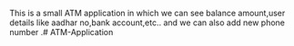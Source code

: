 This is a small ATM application in which we can see balance amount,user details like aadhar no,bank account,etc.. and we can also add new phone number .# ATM-Application
